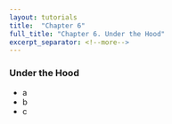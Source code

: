 ```yaml
---
layout: tutorials
title:  "Chapter 6"
full_title: "Chapter 6. Under the Hood"
excerpt_separator: <!--more-->
---
```

 ### Under the Hood
* a
* b
* c

